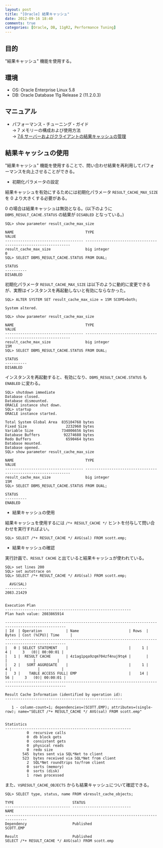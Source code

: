 ```yaml
---
layout: post
title: "[Oracle] 結果キャッシュ"
date: 2012-09-16 18:40
comments: true
categories: [Oracle, DB, 11gR2, Performance Tuning]
---
```

## 目的

"結果キャッシュ" 機能を使用する。

## 環境

* OS: Oracle Enterprise Linux 5.8
* DB: Oracle Database 11g Release 2 (11.2.0.3)

## マニュアル

* パフォーマンス・チューニング・ガイド  
  -> 7 メモリーの構成および使用方法  
  -> [7.6 サーバーおよびクライアントの結果キャッシュの管理](http://docs.oracle.com/cd/E16338_01/server.112/b56312/memory.htm#BGBCABED)

## 結果キャッシュの使用

"結果キャッシュ" 機能を使用することで、問い合わせ結果を再利用してパフォーマンスを向上させることができる。

* 初期化パラメータの設定

結果キャッシュを有効にするためには初期化パラメータ `RESULT_CACHE_MAX_SIZE` を 0 より大きくする必要がある。

0 の場合は結果キャッシュは無効となる。(以下のように `DBMS_RESULT_CACHE.STATUS` の結果が `DISABLED` となっている。)

    SQL> show parameter result_cache_max_size

    NAME                                 TYPE                              VALUE
    ------------------------------------ --------------------------------- ------------------------------
    result_cache_max_size                big integer                       0
    SQL> SELECT DBMS_RESULT_CACHE.STATUS FROM DUAL;

    STATUS
    ----------
    DISABLED

初期化パラメータ `RESULT_CACHE_MAX_SIZE` は以下のように動的に変更できるが、実際はインスタンスを再起動しないと有効にならなかった。

    SQL> ALTER SYSTEM SET result_cache_max_size = 15M SCOPE=both;

    System altered.

    SQL> show parameter result_cache_max_size

    NAME                                 TYPE                              VALUE
    ------------------------------------ --------------------------------- ------------------------------
    result_cache_max_size                big integer                       15M
    SQL> SELECT DBMS_RESULT_CACHE.STATUS FROM DUAL;

    STATUS
    ----------
    DISABLED

インスタンスを再起動すると、有効になり、`DBMS_RESULT_CACHE.STATUS` も `ENABLED` に変わる。

    SQL> shutdown immediate
    Database closed.
    Database dismounted.
    ORACLE instance shut down.
    SQL> startup
    ORACLE instance started.

    Total System Global Area  835104768 bytes
    Fixed Size                  2232960 bytes
    Variable Size             734006656 bytes
    Database Buffers           92274688 bytes
    Redo Buffers                6590464 bytes
    Database mounted.
    Database opened.
    SQL> show parameter result_cache_max_size

    NAME                                 TYPE                              VALUE
    ------------------------------------ --------------------------------- ------------------------------
    result_cache_max_size                big integer                       15M
    SQL> SELECT DBMS_RESULT_CACHE.STATUS FROM DUAL;

    STATUS
    ----------
    ENABLED

* 結果キャッシュの使用

結果キャッシュを使用するには `/*+ RESULT_CACHE */` ヒントを付与して問い合わせを実行すればよい。

    SQL> SELECT /*+ RESULT_CACHE */ AVG(sal) FROM scott.emp;

* 結果キャッシュの確認

実行計画で、`RESULT CACHE` と出ていると結果キャッシュが使われている。

    SQL> set lines 200
    SQL> set autotrace on
    SQL> SELECT /*+ RESULT_CACHE */ AVG(sal) FROM scott.emp;

      AVG(SAL)
    ----------
    2083.21429


    Execution Plan
    ----------------------------------------------------------
    Plan hash value: 2083865914

    --------------------------------------------------------------------------------------------------
    | Id  | Operation           | Name                       | Rows  | Bytes | Cost (%CPU)| Time     |
    --------------------------------------------------------------------------------------------------
    |   0 | SELECT STATEMENT    |                            |     1 |     4 |     3   (0)| 00:00:01 |
    |   1 |  RESULT CACHE       | 4z1ag1pqa9zqm704zf4nuj9tq4 |       |       |            |          |
    |   2 |   SORT AGGREGATE    |                            |     1 |     4 |            |          |
    |   3 |    TABLE ACCESS FULL| EMP                        |    14 |    56 |     3   (0)| 00:00:01 |
    --------------------------------------------------------------------------------------------------

    Result Cache Information (identified by operation id):
    ------------------------------------------------------

       1 - column-count=1; dependencies=(SCOTT.EMP); attributes=(single-row); name="SELECT /*+ RESULT_CACHE */ AVG(sal) FROM scott.emp"


    Statistics
    ----------------------------------------------------------
              0  recursive calls
              0  db block gets
              0  consistent gets
              0  physical reads
              0  redo size
            545  bytes sent via SQL*Net to client
            523  bytes received via SQL*Net from client
              2  SQL*Net roundtrips to/from client
              0  sorts (memory)
              0  sorts (disk)
              1  rows processed

また、`V$RESULT_CACHE_OBJECTS` からも結果キャッシュについて確認できる。

    SQL> SELECT type, status, name FROM v$result_cache_objects;

    TYPE                           STATUS
    ------------------------------ ---------------------------
    NAME
    --------------------------------------------------------------------------------
    Dependency                     Published
    SCOTT.EMP

    Result                         Published
    SELECT /*+ RESULT_CACHE */ AVG(sal) FROM scott.emp

